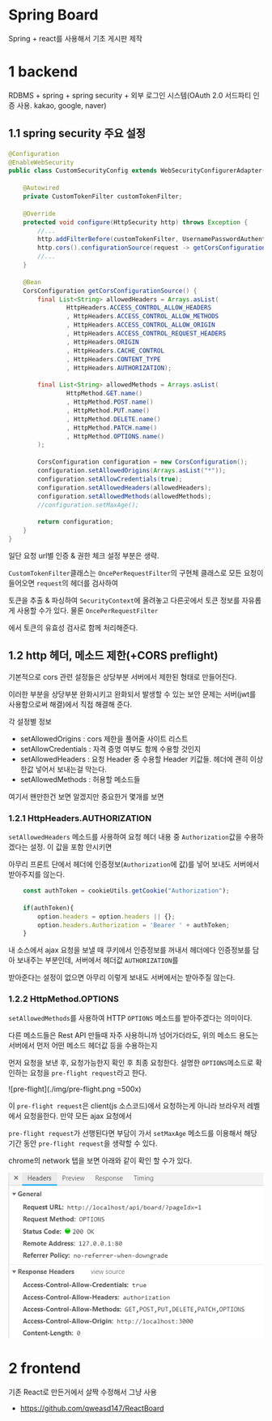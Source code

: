 # Spring Board

Spring + react를 사용해서 기초 게시판 제작

# 1 backend
RDBMS + spring + spring security + 외부 로그인 시스템(OAuth 2.0 서드파티 인증 사용. kakao, google, naver)

## 1.1 spring security 주요 설정

```java
@Configuration
@EnableWebSecurity
public class CustomSecurityConfig extends WebSecurityConfigurerAdapter{

    @Autowired
    private CustomTokenFilter customTokenFilter;

    @Override
    protected void configure(HttpSecurity http) throws Exception {
        //...
        http.addFilterBefore(customTokenFilter, UsernamePasswordAuthenticationFilter.class);
        http.cors().configurationSource(request -> getCorsConfigurationSource());
        //...
    }

    @Bean
    CorsConfiguration getCorsConfigurationSource() {
        final List<String> allowedHeaders = Arrays.asList(
                HttpHeaders.ACCESS_CONTROL_ALLOW_HEADERS
                , HttpHeaders.ACCESS_CONTROL_ALLOW_METHODS
                , HttpHeaders.ACCESS_CONTROL_ALLOW_ORIGIN
                , HttpHeaders.ACCESS_CONTROL_REQUEST_HEADERS
                , HttpHeaders.ORIGIN
                , HttpHeaders.CACHE_CONTROL
                , HttpHeaders.CONTENT_TYPE
                , HttpHeaders.AUTHORIZATION);

        final List<String> allowedMethods = Arrays.asList(
                HttpMethod.GET.name()
                , HttpMethod.POST.name()
                , HttpMethod.PUT.name()
                , HttpMethod.DELETE.name()
                , HttpMethod.PATCH.name()
                , HttpMethod.OPTIONS.name()
        );

        CorsConfiguration configuration = new CorsConfiguration();
        configuration.setAllowedOrigins(Arrays.asList("*"));
        configuration.setAllowCredentials(true);
        configuration.setAllowedHeaders(allowedHeaders);
        configuration.setAllowedMethods(allowedMethods);
        //configuration.setMaxAge();

        return configuration;
    }
}
```
일단 요청 url별 인증 & 권한 체크 설정 부분은 생략.

`CustomTokenFilter`클래스는 `OncePerRequestFilter`의 구현체 클래스로 모든 요청이 들어오면 `request`의 헤더를 검사하여

토큰을 추출 & 파싱하여 `SecurityContext`에 올려놓고 다른곳에서 토큰 정보를 자유롭게 사용할 수가 있다. 물론 `OncePerRequestFilter`

에서 토큰의 유효성 검사로 함께 처리해준다.

## 1.2 http 헤더, 메소드 제한(+CORS preflight)

기본적으로 cors 관련 설정들은 상당부분 서버에서 제한된 형태로 만들어진다.

이러한 부분을 상당부분 완화시키고 완화되서 발생할 수 있는 보안 문제는 서버(jwt를 사용함으로써 해결)에서 직접 해결해 준다.

각 설정별 정보
* setAllowedOrigins : cors 제한을 풀어줄 사이트 리스트
* setAllowCredentials : 자격 증명 여부도 함께 수용할 것인지
* setAllowedHeaders : 요청 Header 중 수용할 Header 키값들. 헤더에 괜히 이상한값 넣어서 보내는걸 막는다.
* setAllowedMethods : 허용할 메소드들

여기서 왠만한건 보면 알겠지만 중요한거 몇개를 보면

### 1.2.1 HttpHeaders.AUTHORIZATION

`setAllowedHeaders` 메소드를 사용하여 요청 헤더 내용 중 `Authorization`값을 수용하겠다는 설정. 이 값을 포함 안시키면

아무리 프론트 단에서 헤더에 인증정보(`Authorization`에 값)를 넣어 보내도 서버에서 받아주지를 않는다.

```javascript
    const authToken = cookieUtils.getCookie("Authorization");

    if(authToken){
        option.headers = option.headers || {};
        option.headers.Authorization = 'Bearer ' + authToken;
    }
```

내 소스에서 ajax 요청을 보낼 때 쿠키에서 인증정보를 꺼내서 헤더에다 인증정보를 담아 보내주는 부분인데, 서버에서 헤더값 `AUTHORIZATION`를

받아준다는 설정이 없으면 아무리 이렇게 보내도 서버에서는 받아주질 않는다.

### 1.2.2 HttpMethod.OPTIONS

`setAllowedMethods`를 사용하여 HTTP `OPTIONS` 메소드를 받아주겠다는 의미이다.

다른 메소드들은 Rest API 만들때 자주 사용하니까 넘어가더라도, 위의 메소드 용도는 서버에서 먼저 어떤 메소드 헤더값 등을 수용하는지

먼저 요청을 보낸 후, 요청가능한지 확인 후 최종 요청한다. 설명한 `OPTIONS`메소드로 확인하는 요청을 `pre-flight request`라고 한다.

![pre-flight](./img/pre-flight.png =500x)

이 `pre-flight request`은 client(js 소스코드)에서 요청하는게 아니라 브라우저 레벨에서 요청을한다. 만약 모든 ajax 요청에서 

`pre-flight request`가 선행된다면 부담이 가서 `setMaxAge` 메소드를 이용해서 해당 기간 동안 `pre-flight request`을 생략할 수 있다.

chrome의 network 텝을 보면 아래와 같이 확인 할 수가 있다.

![pre-flight](./img/option_method.PNG)

# 2 frontend
기존 React로 만든거에서 살짝 수정해서 그냥 사용
* https://github.com/qweasd147/ReactBoard

